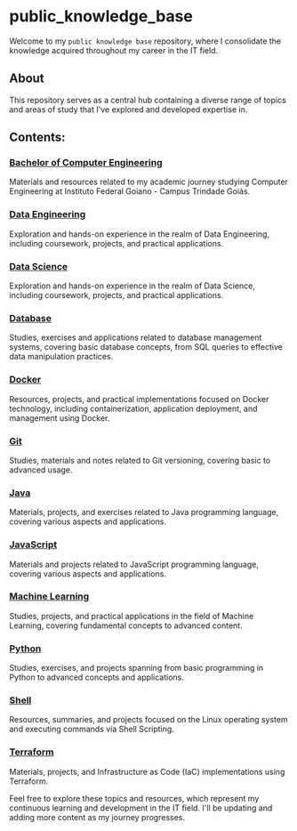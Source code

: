 # public_knowledge_base

Welcome to my `public knowledge base` repository, where I consolidate the knowledge acquired throughout my career in the IT field.

## About

This repository serves as a central hub containing a diverse range of topics and areas of study that I've explored and developed expertise in.

## Contents:

### [Bachelor of Computer Engineering](./Bachelor%20of%20Computer%20Engineering/)

Materials and resources related to my academic journey studying Computer Engineering at Instituto Federal Goiano - Campus Trindade Goiás.

### [Data Engineering](./Data%20Engineering/)

Exploration and hands-on experience in the realm of Data Engineering, including coursework, projects, and practical applications.

### [Data Science](./Data%20Science/)

Exploration and hands-on experience in the realm of Data Science, including coursework, projects, and practical applications.

### [Database](./Database/)

Studies, exercises and applications related to database management systems, covering basic database concepts, from SQL queries to effective data manipulation practices.

### [Docker](./Docker/)

Resources, projects, and practical implementations focused on Docker technology, including containerization, application deployment, and management using Docker.

### [Git](./Git/)

Studies, materials and notes related to Git versioning, covering basic to advanced usage.

### [Java](./Java/)

Materials, projects, and exercises related to Java programming language, covering various aspects and applications.

### [JavaScript](./JavaScript/)

Materials and projects related to JavaScript programming language, covering various aspects and applications.

### [Machine Learning](./Machine%20Learning/)

Studies, projects, and practical applications in the field of Machine Learning, covering fundamental concepts to advanced content.

### [Python](./Python/)

Studies, exercises, and projects spanning from basic programming in Python to advanced concepts and applications.

### [Shell](./Shell/)

Resources, summaries, and projects focused on the Linux operating system and executing commands via Shell Scripting.

### [Terraform](./Terraform/)

Materials, projects, and Infrastructure as Code (IaC) implementations using Terraform.

Feel free to explore these topics and resources, which represent my continuous learning and development in the IT field. I'll be updating and adding more content as my journey progresses.